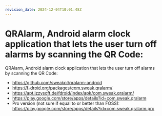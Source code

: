```yaml
---
revision_date: 2024-12-04T10:01:48Z
---
```

# QRAlarm, Android alarm clock application that lets the user turn off alarms by scanning the QR Code:
QRAlarm, Android alarm clock application that lets the user turn off alarms by scanning the QR Code:
* https://github.com/sweakpl/qralarm-android
* https://f-droid.org/packages/com.sweak.qralarm/
* https://apt.izzysoft.de/fdroid/index/apk/com.sweak.qralarm/
* https://play.google.com/store/apps/details?id=com.sweak.qralarm
* Pro version (not sure if equal to or better than FOSS): https://play.google.com/store/apps/details?id=com.sweak.qralarm.pro